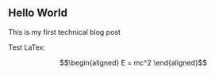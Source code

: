 ## Hello World

This is my first technical blog post

Test LaTex:

$$\begin{aligned}
E = mc^2
\end{aligned}$$